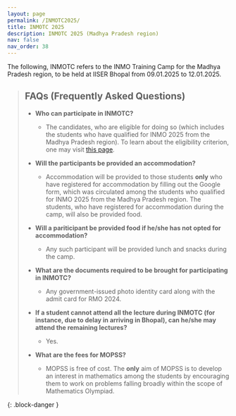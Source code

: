 ```yaml
---
layout: page
permalink: /INMOTC2025/
title: INMOTC 2025
description: INMOTC 2025 (Madhya Pradesh region)
nav: false
nav_order: 38
---
```


The following, INMOTC refers to the INMO Training Camp for the Madhya Pradesh region, to be held at IISER Bhopal from 09.01.2025 to 12.01.2025.


> ## FAQs (Frequently Asked Questions)
>
> - **Who can participate in INMOTC?**
>   - The candidates, who are eligible for doing so (which includes the students who have qualified for INMO 2025 from the Madhya Pradesh region). To learn about the eligibility criterion, one may visit [this page](https://olympiads.hbcse.tifr.res.in/rmo-2024-results/).
>
>
> - **Will the participants be provided an accommodation?**
>   - Accommodation will be provided to those students **only** who have registered for accommodation by filling out the Google form, which was circulated among the students who qualified for INMO 2025 from the Madhya Pradesh region. The students, who have registered for accommodation during the camp, will also be provided food.
>
>
> - **Will a pariticipant be provided food if he/she has not opted for accommodation?**
>   - Any such participant will be provided lunch and snacks during the camp.
>
>
> - **What are the documents required to be brought for participating in INMOTC?**
>   - Any government-issued photo identity card along with the admit card for RMO 2024.
>
>
> - **If a student cannot attend all the lecture during INMOTC (for instance, due to delay in arriving in Bhopal), can he/she may attend the remaining lectures?**
>   - Yes.
>
>
> - **What are the fees for MOPSS?**
>   - MOPSS is free of cost. The **only** aim of MOPSS is to develop an interest in mathematics among the students by encouraging them to work on problems falling broadly within the scope of Mathematics Olympiad.
>
{: .block-danger }